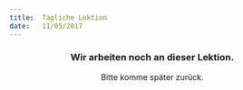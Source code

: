 ```yaml
---
title:  Tägliche Lektion
date:   11/05/2017
---
```


### <center>Wir arbeiten noch an dieser Lektion.</center>
<center>Bitte komme später zurück.</center>